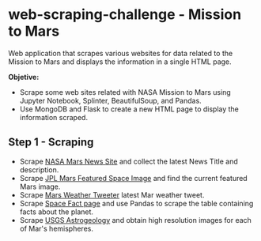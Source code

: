 # web-scraping-challenge - Mission to Mars
Web application that scrapes various websites for data related to the Mission to Mars and displays the information in a single HTML page.

**Objetive:** 
 - Scrape some web sites related with NASA Mission to Mars using Jupyter Notebook, Splinter, BeautifulSoup, and Pandas.
 - Use MongoDB and Flask to create a new HTML page to display the information scraped.

## Step 1 - Scraping
- Scrape [NASA Mars News Site](https://mars.nasa.gov/news/) and collect the latest News Title and description.
- Scrape [JPL Mars Featured Space Image](https://www.jpl.nasa.gov/images?search=&category=Mars) and find the current featured Mars image.
- Scrape [Mars Weather Tweeter](https://twitter.com/marswxreport?lang=en) latest Mar weather tweet.
- Scrape [Space Fact page](https://space-facts.com/mars/) and use Pandas to scrape the table containing facts about the planet.
- Scrape [USGS Astrogeology](https://astrogeology.usgs.gov/search/results?q=hemisphere+enhanced&k1=target&v1=Mars) and obtain high resolution images for each of Mar's hemispheres.
